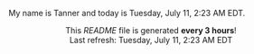 My name is Tanner and today is Tuesday, July 11, 2:23 AM EDT.

<p align="center">This <i>README</i> file is generated <b>every 3 hours</b>!</br>Last refresh: Tuesday, July 11, 2:23 AM EDT<br /></p>
